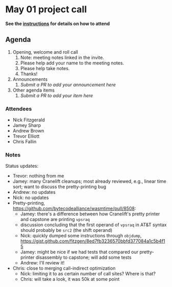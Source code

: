 # May 01 project call

**See the [instructions](../README.md) for details on how to attend**

## Agenda
1. Opening, welcome and roll call
    1. Note: meeting notes linked in the invite.
    1. Please help add your name to the meeting notes.
    1. Please help take notes.
    1. Thanks!
1. Announcements
    1. _Submit a PR to add your announcement here_
1. Other agenda items
    1. _Submit a PR to add your item here_

### Attendees

* Nick Fitzgerald
* Jamey Sharp
* Andrew Brown
* Trevor Elliott
* Chris Fallin

### Notes

Status updates:

- Trevor: nothing from me
- Jamey: many Cranelift cleanups; most already reviewed, e.g., linear time sort; want to discuss the pretty-printing bug
- Andrew: no updates
- Nick: no updates
- Pretty-printing, https://github.com/bytecodealliance/wasmtime/pull/8508:
  + Jamey: there's a difference between how Cranelift's pretty printer and capstone are printing `vpsraq`
  + discussion concluding that the first operand of `vpsraq` in AT&T syntax should probably be `src2` (the shift operand)
  + Nick: quickly dumped some instructions through `objdump`, https://gist.github.com/fitzgen/8ed7fb3236570bbfd377084a1c5b4f15
  + Jamey: might be nice if we had tests that compared our pretty-printer disassembly to capstone; will add some tests
  + Andrew: I'll review it!
- Chris: close to merging call-indirect optimization
  + Nick: limiting it to as certain number of call sites? Where is that?
  + Chris: will take a look, it was 50k at some point
